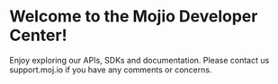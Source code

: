 # Welcome to the Mojio Developer Center! #

Enjoy exploring our APIs, SDKs and documentation. Please contact us support.moj.io if you have any comments or concerns. 